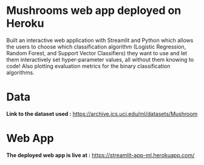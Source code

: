 # Mushrooms web app deployed on Heroku
Built an interactive web application with Streamlit and Python which allows the users to choose which classification algorithm
(Logistic Regression, Random Forest, and Support Vector Classifiers)
they want to use and let them interactively set hyper-parameter values, all without them knowing to code!
Also plotting evaluation metrics for the binary classification algorithms.

# Data 
**Link to the dataset used :** https://archive.ics.uci.edu/ml/datasets/Mushroom

# Web App
**The deployed web app is live at :** https://streamlit-app-ml.herokuapp.com/
